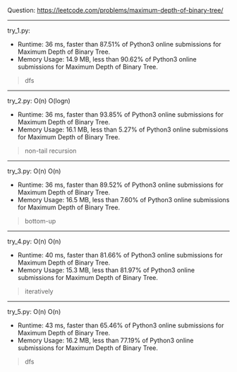 Question: https://leetcode.com/problems/maximum-depth-of-binary-tree/

---

try_1.py:
* Runtime: 36 ms, faster than 87.51% of Python3 online submissions for Maximum Depth of Binary Tree.
* Memory Usage: 14.9 MB, less than 90.62% of Python3 online submissions for Maximum Depth of Binary Tree.

> dfs

---

try_2.py: O(n) O(logn)
* Runtime: 36 ms, faster than 93.85% of Python3 online submissions for Maximum Depth of Binary Tree.
* Memory Usage: 16.1 MB, less than 5.27% of Python3 online submissions for Maximum Depth of Binary Tree.

> non-tail recursion

---

try_3.py: O(n) O(n)
* Runtime: 36 ms, faster than 89.52% of Python3 online submissions for Maximum Depth of Binary Tree.
* Memory Usage: 16.5 MB, less than 7.60% of Python3 online submissions for Maximum Depth of Binary Tree.

> bottom-up

---

try_4.py: O(n) O(n)

* Runtime: 40 ms, faster than 81.66% of Python3 online submissions for Maximum Depth of Binary Tree.
* Memory Usage: 15.3 MB, less than 81.97% of Python3 online submissions for Maximum Depth of Binary Tree.

> iteratively

---

try_5.py: O(n) O(n)

* Runtime: 43 ms, faster than 65.46% of Python3 online submissions for Maximum Depth of Binary Tree.
* Memory Usage: 16.2 MB, less than 77.19% of Python3 online submissions for Maximum Depth of Binary Tree.

> dfs
